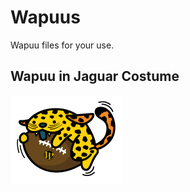 # Wapuus
Wapuu files for your use.

<h2>Wapuu in Jaguar Costume</h2>
<p>
<a href="jagwapuu" target="_blank"><img src="/JagWapuu/wapuu-jags.png" alt="Wapuu in Jaguar Costume" style="max-width:100%;"></a>
</p>
